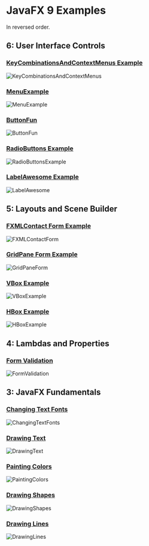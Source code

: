 JavaFX 9 Examples
=================

In reversed order.

6: User Interface Controls
--------------------------

### [KeyCombinationsAndContextMenus Example](src/main/java/learnfx/javafx9be/ch06controls/KeyCombinationsAndContextMenus.java)

![KeyCombinationsAndContextMenus](img/ch06controls/KeyCombinationsAndContextMenus.png "KeyCombinationsAndContextMenus")


### [MenuExample](src/main/java/learnfx/javafx9be/ch06controls/MenuExample.java)

![MenuExample](img/ch06controls/MenusExample.png "MenuExample")


### [ButtonFun](src/main/java/learnfx/javafx9be/ch06controls/ButtonFun.java)

![ButtonFun](img/ch06controls/ButtonFun.png "ButtonFun")


### [RadioButtons Example](src/main/java/learnfx/javafx9be/ch06controls/RadioButtonsExample.java)

![RadioButtonsExample](img/ch06controls/RadioButtonsExample.png "RadioButtonsExample")


### [LabelAwesome Example](src/main/java/learnfx/javafx9be/ch06controls/LabelAwesome.java)

![LabelAwesome](img/ch06controls/LabelAwesome.png "LabelAwesome")


5: Layouts and Scene Builder
----------------------------

### [FXMLContact Form Example](src/main/java/learnfx/javafx9be/ch05layouts/fxmlusage/FXMLContactForm.java)

![FXMLContactForm](img/ch05layouts/FXMLContactForm.png "FXMLContactForm")


### [GridPane Form Example](src/main/java/learnfx/javafx9be/ch05layouts/gridpane/GridPaneForm.java)

![GridPaneForm](img/ch05layouts/GridPaneForm.png "GridPaneForm")


### [VBox Example](src/main/java/learnfx/javafx9be/ch05layouts/VBoxExample.java)

![VBoxExample](img/ch05layouts/VBoxExample.png "VBoxExample")


### [HBox Example](src/main/java/learnfx/javafx9be/ch05layouts/HBoxExample.java)

![HBoxExample](img/ch05layouts/HBoxExample.png "HBoxExample")


4: Lambdas and Properties
-------------------------

### [Form Validation](src/main/java/learnfx/javafx9be/ch04lambda/FormValidation.java)

![FormValidation](img/ch04lambda/FormValidation.png "FormValidation")



3: JavaFX Fundamentals
----------------------

### [Changing Text Fonts](src/main/java/learnfx/javafx9be/ch03fund/ChangingTextFonts.java)

![ChangingTextFonts](img/ch03fund/ChangingTextFonts.png "ChangingTextFonts")


### [Drawing Text](src/main/java/learnfx/javafx9be/ch03fund/DrawingText.java)

![DrawingText](img/ch03fund/DrawingText.png "DrawingText")


### [Painting Colors](src/main/java/learnfx/javafx9be/ch03fund/PaintingColors.java)

![PaintingColors](img/ch03fund/PaintingColors.png "PaintingColors")


### [Drawing Shapes](src/main/java/learnfx/javafx9be/ch03fund/DrawingShapes.java)

![DrawingShapes](img/ch03fund/DrawingShapes.png "DrawingShapes")


### [Drawing Lines](src/main/java/learnfx/javafx9be/ch03fund/DrawingLines.java)

![DrawingLines](img/ch03fund/DrawingLines.png "DrawingLines")



